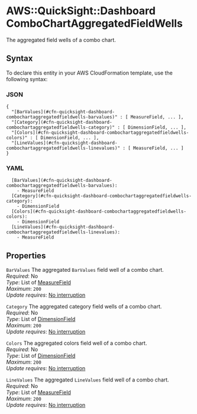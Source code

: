 # AWS::QuickSight::Dashboard ComboChartAggregatedFieldWells<a name="aws-properties-quicksight-dashboard-combochartaggregatedfieldwells"></a>

The aggregated field wells of a combo chart\.

## Syntax<a name="aws-properties-quicksight-dashboard-combochartaggregatedfieldwells-syntax"></a>

To declare this entity in your AWS CloudFormation template, use the following syntax:

### JSON<a name="aws-properties-quicksight-dashboard-combochartaggregatedfieldwells-syntax.json"></a>

```
{
  "[BarValues](#cfn-quicksight-dashboard-combochartaggregatedfieldwells-barvalues)" : [ MeasureField, ... ],
  "[Category](#cfn-quicksight-dashboard-combochartaggregatedfieldwells-category)" : [ DimensionField, ... ],
  "[Colors](#cfn-quicksight-dashboard-combochartaggregatedfieldwells-colors)" : [ DimensionField, ... ],
  "[LineValues](#cfn-quicksight-dashboard-combochartaggregatedfieldwells-linevalues)" : [ MeasureField, ... ]
}
```

### YAML<a name="aws-properties-quicksight-dashboard-combochartaggregatedfieldwells-syntax.yaml"></a>

```
  [BarValues](#cfn-quicksight-dashboard-combochartaggregatedfieldwells-barvalues):
    - MeasureField
  [Category](#cfn-quicksight-dashboard-combochartaggregatedfieldwells-category):
    - DimensionField
  [Colors](#cfn-quicksight-dashboard-combochartaggregatedfieldwells-colors):
    - DimensionField
  [LineValues](#cfn-quicksight-dashboard-combochartaggregatedfieldwells-linevalues):
    - MeasureField
```

## Properties<a name="aws-properties-quicksight-dashboard-combochartaggregatedfieldwells-properties"></a>

`BarValues` <a name="cfn-quicksight-dashboard-combochartaggregatedfieldwells-barvalues"></a>
The aggregated `BarValues` field well of a combo chart\.  
_Required_: No  
_Type_: List of [MeasureField](aws-properties-quicksight-dashboard-measurefield.md)  
_Maximum_: `200`  
_Update requires_: [No interruption](https://docs.aws.amazon.com/AWSCloudFormation/latest/UserGuide/using-cfn-updating-stacks-update-behaviors.html#update-no-interrupt)

`Category` <a name="cfn-quicksight-dashboard-combochartaggregatedfieldwells-category"></a>
The aggregated category field wells of a combo chart\.  
_Required_: No  
_Type_: List of [DimensionField](aws-properties-quicksight-dashboard-dimensionfield.md)  
_Maximum_: `200`  
_Update requires_: [No interruption](https://docs.aws.amazon.com/AWSCloudFormation/latest/UserGuide/using-cfn-updating-stacks-update-behaviors.html#update-no-interrupt)

`Colors` <a name="cfn-quicksight-dashboard-combochartaggregatedfieldwells-colors"></a>
The aggregated colors field well of a combo chart\.  
_Required_: No  
_Type_: List of [DimensionField](aws-properties-quicksight-dashboard-dimensionfield.md)  
_Maximum_: `200`  
_Update requires_: [No interruption](https://docs.aws.amazon.com/AWSCloudFormation/latest/UserGuide/using-cfn-updating-stacks-update-behaviors.html#update-no-interrupt)

`LineValues` <a name="cfn-quicksight-dashboard-combochartaggregatedfieldwells-linevalues"></a>
The aggregated `LineValues` field well of a combo chart\.  
_Required_: No  
_Type_: List of [MeasureField](aws-properties-quicksight-dashboard-measurefield.md)  
_Maximum_: `200`  
_Update requires_: [No interruption](https://docs.aws.amazon.com/AWSCloudFormation/latest/UserGuide/using-cfn-updating-stacks-update-behaviors.html#update-no-interrupt)
